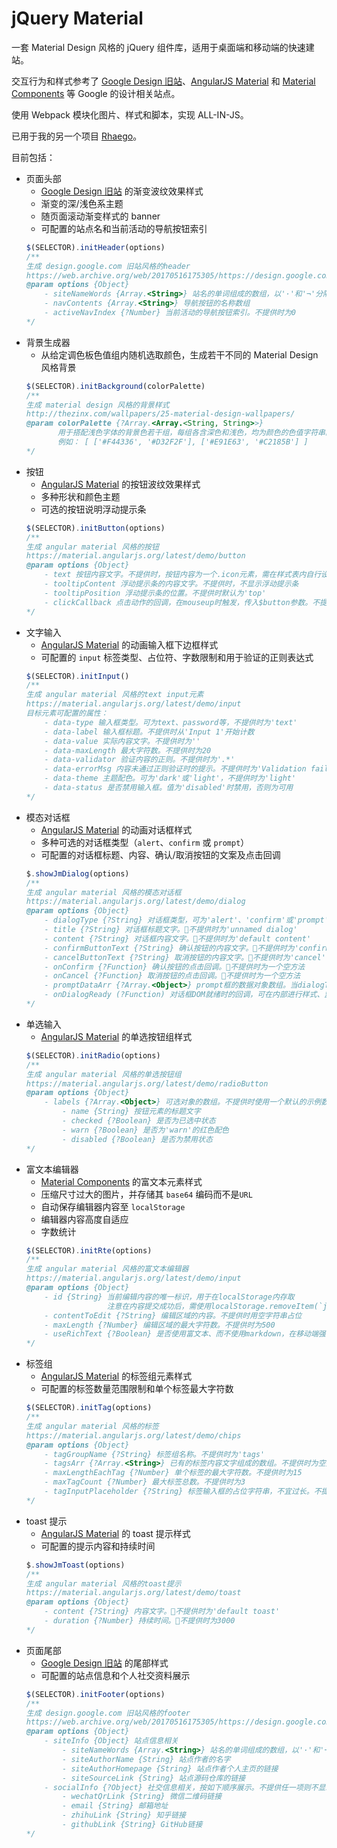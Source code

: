 # jQuery Material

一套 Material Design 风格的 jQuery 组件库，适用于桌面端和移动端的快速建站。  

交互行为和样式参考了 [Google Design 旧站](https://web.archive.org/web/20170516175305/https://design.google.com)、[AngularJS Material](https://material.angularjs.org/latest/) 和 [Material Components](https://material.io/components/web/catalog/) 等 Google 的设计相关站点。

使用 Webpack 模块化图片、样式和脚本，实现 ALL-IN-JS。

已用于我的另一个项目 [Rhaego](https://github.com/youknowznm/rhaego)。

目前包括：
- 页面头部
    - [Google Design 旧站](https://web.archive.org/web/20170516175305/https://design.google.com) 的渐变波纹效果样式
    - 渐变的深/浅色系主题
    - 随页面滚动渐变样式的 banner
    - 可配置的站点名和当前活动的导航按钮索引
    ```javascript
    $(SELECTOR).initHeader(options)
    /**
    生成 design.google.com 旧站风格的header
    https://web.archive.org/web/20170516175305/https://design.google.com
    @param options {Object}
        - siteNameWords {Array.<String>} 站名的单词组成的数组，以'·'和'¬'分隔
        - navContents {Array.<String>} 导航按钮的名称数组
        - activeNavIndex {?Number} 当前活动的导航按钮索引。不提供时为0
    */
    ```
- 背景生成器
    - 从给定调色板色值组内随机选取颜色，生成若干不同的 Material Design 风格背景
    ```javascript
    $(SELECTOR).initBackground(colorPalette)
    /**
    生成 material design 风格的背景样式
    http://thezinx.com/wallpapers/25-material-design-wallpapers/
    @param colorPalette {?Array.<Array.<String, String>>}
           用于搭配浅色字体的背景色若干组，每组各含深色和浅色，均为颜色的色值字符串。
           例如： [ ['#F44336', '#D32F2F'], ['#E91E63', '#C2185B'] ]
    */
    ```
- 按钮
    - [AngularJS Material](https://material.angularjs.org/latest/demo/button) 的按钮波纹效果样式
    - 多种形状和颜色主题
    - 可选的按钮说明浮动提示条
    ```javascript
    $(SELECTOR).initButton(options)
    /**
    生成 angular material 风格的按钮
    https://material.angularjs.org/latest/demo/button
    @param options {Object}
        - text 按钮内容文字。不提供时，按钮内容为一个.icon元素，需在样式表内自行设置背景url
        - tooltipContent 浮动提示条的内容文字。不提供时，不显示浮动提示条
        - tooltipPosition 浮动提示条的位置。不提供时默认为'top'
        - clickCallback 点击动作的回调，在mouseup时触发，传入$button参数。不提供时为空方法
    */
    ```
- 文字输入
    - [AngularJS Material](https://material.angularjs.org/latest/demo/input) 的动画输入框下边框样式
    - 可配置的 `input` 标签类型、占位符、字数限制和用于验证的正则表达式
    ```javascript
    $(SELECTOR).initInput()
    /**
    生成 angular material 风格的text input元素
    https://material.angularjs.org/latest/demo/input
    目标元素可配置的属性：
        - data-type 输入框类型。可为text、password等，不提供时为'text'
        - data-label 输入框标题。不提供时从'Input 1'开始计数
        - data-value 实际内容文字。不提供时为''
        - data-maxLength 最大字符数。不提供时为20
        - data-validator 验证内容的正则。不提供时为'.*'
        - data-errorMsg 内容未通过正则验证时的提示。不提供时为'Validation failed.'
        - data-theme 主题配色。可为'dark'或'light'，不提供时为'light'
        - data-status 是否禁用输入框。值为'disabled'时禁用，否则为可用
    */
    ```
- 模态对话框
    - [AngularJS Material](https://material.angularjs.org/latest/demo/dialog) 的动画对话框样式
    - 多种可选的对话框类型（`alert`、`confirm` 或 `prompt`）
    - 可配置的对话框标题、内容、确认/取消按钮的文案及点击回调
    ```javascript
    $.showJmDialog(options)
    /**
    生成 angular material 风格的模态对话框
    https://material.angularjs.org/latest/demo/dialog
    @param options {Object}
        - dialogType {?String} 对话框类型，可为'alert'、'confirm'或'prompt'。不提供时为'alert'
        - title {?String} 对话框标题文字。不提供时为'unnamed dialog'
        - content {?String} 对话框内容文字。不提供时为'default content'
        - confirmButtonText {?String} 确认按钮的内容文字。不提供时为'confirm'
        - cancelButtonText {?String} 取消按钮的内容文字。不提供时为'cancel'
        - onConfirm {?Function} 确认按钮的点击回调。不提供时为一个空方法
        - onCancel {?Function} 取消按钮的点击回调。不提供时为一个空方法
        - promptDataArr {?Array.<Object>} prompt框的数据对象数组。当dialogType为prompt时必须提供
        - onDialogReady (?Function) 对话框DOM就绪时的回调，可在内部进行样式、监听等的处理。不提供时为一个空方法
    */
    ```
- 单选输入
    - [AngularJS Material](https://material.angularjs.org/latest/demo/radio) 的单选按钮组样式
    ```javascript
    $(SELECTOR).initRadio(options)
    /**
    生成 angular material 风格的单选按钮组
    https://material.angularjs.org/latest/demo/radioButton
    @param options {Object}
        - labels {?Array.<Object>} 可选对象的数组。不提供时使用一个默认的示例数组
            - name {String} 按钮元素的标题文字
            - checked {?Boolean} 是否为已选中状态
            - warn {?Boolean} 是否为'warn'的红色配色
            - disabled {?Boolean} 是否为禁用状态
    */
    ```
- 富文本编辑器
    - [Material Components](https://material.io/components/web/catalog/typography/) 的富文本元素样式
    - 压缩尺寸过大的图片，并存储其 `base64` 编码而不是`URL`
    - 自动保存编辑器内容至 `localStorage`
    - 编辑器内容高度自适应
    - 字数统计
    ```javascript
    $(SELECTOR).initRte(options)
    /**
    生成 angular material 风格的富文本编辑器
    https://material.angularjs.org/latest/demo/input
    @param options {Object}
        - id {String} 当前编辑内容的唯一标识，用于在localStorage内存取
                      注意在内容提交成功后，需使用localStorage.removeItem(`jmRteDraft-${id}`)手动删除草稿
        - contentToEdit {?String} 编辑区域的内容。不提供时用空字符串占位
        - maxLength {?Number} 编辑区域的最大字符数。不提供时为500
        - useRichText {?Boolean} 是否使用富文本、而不使用markdown，在移动端强制为false。为false时隐藏编辑工具栏。不提供时为true
    */
    ```
- 标签组
    - [AngularJS Material](https://material.angularjs.org/latest/demo/chips) 的标签组元素样式
    - 可配置的标签数量范围限制和单个标签最大字符数
    ```javascript
    $(SELECTOR).initTag(options)
    /**
    生成 angular material 风格的标签
    https://material.angularjs.org/latest/demo/chips
    @param options {Object}
        - tagGroupName {?String} 标签组名称。不提供时为'tags'
        - tagsArr {?Array.<String>} 已有的标签内容文字组成的数组。不提供时为空数组
        - maxLengthEachTag {?Number} 单个标签的最大字符数。不提供时为15
        - maxTagCount {?Number} 最大标签总数。不提供时为3
        - tagInputPlaceholder {?String} 标签输入框的占位字符串，不宜过长。不提供时为'Enter a tag...'
    */
    ```
- toast 提示
    - [AngularJS Material](https://material.angularjs.org/latest/demo/toast) 的 toast 提示样式
    - 可配置的提示内容和持续时间
    ```javascript
    $.showJmToast(options)
    /**
    生成 angular material 风格的toast提示
    https://material.angularjs.org/latest/demo/toast
    @param options {Object}
        - content {?String} 内容文字。不提供时为'default toast'
        - duration {?Number} 持续时间。不提供时为3000
    */
    ```
- 页面尾部
    - [Google Design 旧站](https://web.archive.org/web/20170516175305/https://design.google.com) 的尾部样式
    - 可配置的站点信息和个人社交资料展示
    ```javascript
    $(SELECTOR).initFooter(options)
    /**
    生成 design.google.com 旧站风格的footer
    https://web.archive.org/web/20170516175305/https://design.google.com
    @param options {Object}
        - siteInfo {Object} 站点信息相关
            - siteNameWords {Array.<String>} 站名的单词组成的数组，以'·'和'¬'分隔
            - siteAuthorName {String} 站点作者的名字
            - siteAuthorHomepage {String} 站点作者个人主页的链接
            - siteSourceLink {String} 站点源码仓库的链接
        - socialInfo {?Object} 社交信息相关，按如下顺序展示。不提供任一项则不显示其
            - wechatQrLink {String} 微信二维码链接
            - email {String} 邮箱地址
            - zhihuLink {String} 知乎链接
            - githubLink {String} GitHub链接
    */
    ```
